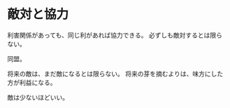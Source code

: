 # 敵対と協力

利害関係があっても、同じ利があれば協力できる。
必ずしも敵対するとは限らない。

同盟。

将来の敵は、まだ敵になるとは限らない。
将来の芽を摘むよりは、味方にした方が利益になる。

敵は少ないほどいい。
